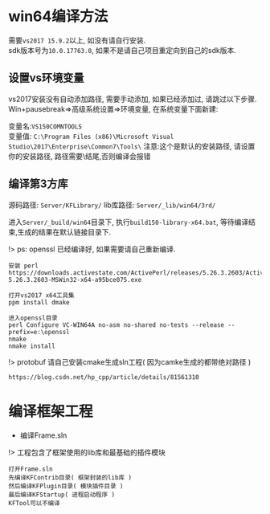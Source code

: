 # win64编译方法

需要`vs2017 15.9.2`以上, 如没有请自行安装.  
sdk版本号为`10.0.17763.0`, 如果不是请自己项目重定向到自己的sdk版本.

## 设置vs环境变量

vs2017安装没有自动添加路径, 需要手动添加, 如果已经添加过, 请跳过以下步骤.
Win+pausebreak=>高级系统设置=>环境变量, 在系统变量下面新建:

变量名:`VS150COMNTOOLS`  
变量值: `C:\Program Files (x86)\Microsoft Visual Studio\2017\Enterprise\Common7\Tools\`
注意:这个是默认的安装路径, 请设置你的安装路径, 路径需要\结尾,否则编译会报错

## 编译第3方库

源码路径: `Server/KFLibrary/`
lib库路径: `Server/_lib/win64/3rd/`

进入`Server/_build/win64`目录下, 
执行`build150-library-x64.bat`, 等待编译结束,生成的结果在默认链接目录下.

!> ps: openssl 已经编译好, 如果需要请自己重新编译.

	安装 perl
	https://downloads.activestate.com/ActivePerl/releases/5.26.3.2603/ActivePerl-5.26.3.2603-MSWin32-x64-a95bce075.exe
	
	打开vs2017 x64工具集
	ppm install dmake

	进入openssl目录
	perl Configure VC-WIN64A no-asm no-shared no-tests --release --prefix=e:\openssl
	nmake
	nmake install
	

!> protobuf 请自己安装cmake生成sln工程( 因为camke生成的都带绝对路径 )

	https://blog.csdn.net/hp_cpp/article/details/81561310

# 编译框架工程

- 编译Frame.sln
	
!> 	工程包含了框架使用的lib库和最基础的插件模块  

	打开Frame.sln  
	先编译KFContrib目录( 框架封装的lib库 )  
	然后编译KFPlugin目录( 模块插件目录 )  
	最后编译KFStartup( 进程启动程序 )  
	KFTool可以不编译
			